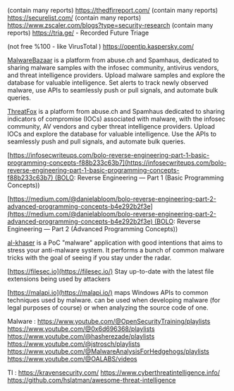 (contain many reports) https://thedfirreport.com/
(contain many reports) https://securelist.com/ 
(contain many reports) https://www.zscaler.com/blogs?type=security-research
(contain many reports) https://tria.ge/  - Recorded Future Triage

(not free %100 - like VirusTotal ) https://opentip.kaspersky.com/

[MalwareBazaar](https://bazaar.abuse.ch/) is a platform from abuse.ch and Spamhaus, dedicated to sharing malware samples with the infosec community, antivirus vendors, and threat intelligence providers. Upload malware samples and explore the database for valuable intelligence. Set alerts to track newly observed malware, use APIs to seamlessly push or pull signals, and automate bulk queries.

[ThreatFox](https://threatfox.abuse.ch/) is a platform from abuse.ch and Spamhaus dedicated to sharing indicators of compromise (IOCs) associated with malware, with the infosec community, AV vendors and cyber threat intelligence providers. Upload IOCs and explore the database for valuable intelligence. Use the APIs to seamlessly push and pull signals, and automate bulk queries.


[https://infosecwriteups.com/bolo-reverse-engineering-part-1-basic-programming-concepts-f88b233c63b7](https://infosecwriteups.com/bolo-reverse-engineering-part-1-basic-programming-concepts-f88b233c63b7) (BOLO: Reverse Engineering — Part 1 (Basic Programming Concepts))

[https://medium.com/@danielabloom/bolo-reverse-engineering-part-2-advanced-programming-concepts-b4e292b2f3e](https://medium.com/@danielabloom/bolo-reverse-engineering-part-2-advanced-programming-concepts-b4e292b2f3e) (BOLO: Reverse Engineering — Part 2 (Advanced Programming Concepts))

[al-khaser](https://github.com/ayoubfaouzi/al-khaser) is a PoC "malware" application with good intentions that aims to stress your anti-malware system. It performs a bunch of common malware tricks with the goal of seeing if you stay under the radar.

[https://filesec.io](https://filesec.io/) Stay up-to-date with the latest file extensions being used by attackers

[https://malapi.io](https://malapi.io/) maps Windows APIs to common techniques used by malware. can be used when developing malware (for legal purposes of course) or when analyzing the source code of one.


Malware :
https://www.youtube.com/@OpenSecurityTraining/playlists
https://www.youtube.com/@0x6d696368/playlists
https://www.youtube.com/@hasherezade/playlists
https://www.youtube.com/@jstrosch/playlists
https://www.youtube.com/@MalwareAnalysisForHedgehogs/playlists
https://www.youtube.com/@OALABS/videos



TI : 
https://kravensecurity.com/
https://www.cyberthreatintelligence.info/
https://github.com/hslatman/awesome-threat-intelligence